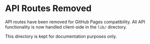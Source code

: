 # API Routes Removed

API routes have been removed for GitHub Pages compatibility.
All API functionality is now handled client-side in the `lib/` directory.

This directory is kept for documentation purposes only.
